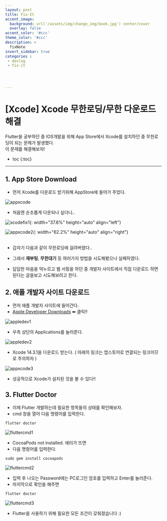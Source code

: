 ```yaml
---
layout: post
title: Fix-It
accent_image: 
  background: url('/assets/img/change_img/book.jpg') center/cover
  overlay: false
accent_color: '#ccc'
theme_color: '#ccc'
description: >
  fixNote
invert_sidebar: true
categories :
 - devlog
 - fix-it




---
```


# [Xcode] Xcode 무한로딩/무한 다운로드 해결

Flutter을 공부하던 중 IOS개발을 위해 App Store에서 Xcode를 설치하던 중 무한로딩이 되는 문제가 발생했다.<br/>이 문제를 해결해보자!



* toc
{:toc}




---





## 1. App Store Download



- 먼저 Xcode를 다운로드 받기위해 AppStore에 들어가 주었다.

![appxcode](../../../assets/img/blog/appxcode-7086116.png)

- 처음엔 순조롭게 다운되나 싶더니..



![xcodefix1](../../../assets/img/blog/xcodefix1-7086199.png){: width="37.8%" height="auto" align="left"}

![appxcode2](../../../assets/img/blog/appxcode2-7086208.png){: width="62.2%" height="auto" align="right"}<br/><br/>

- 갑자기 다음과 같이 무한로딩에 걸려버렸다..

- 그래서 **재부팅**, **무한대기** 등 여러가지 방법을 시도해봤으나 실패하였다.

- 답답한 마음을 억누르고 웹 서핑을 하던 중 개발자 사이트에서 직접 다운로드 하면 된다는 글을보고 시도해보려고 한다.

   

## 2. 애플 개발자 사이트 다운로드

- 먼저 애플 개발자 사이트에 들어간다. 
- [Apple Developer Downloads](https://developer.apple.com/download/) ⬅ 클릭!!

![appledev1](../../../assets/img/blog/appledev1.png)

- 우측 상단의 Applications를 눌러준다.

![appledev2](../../../assets/img/blog/appledev2-7087411.png)

- Xcode 14.3.1을 다운로드 받는다. ( 아래의 링크는 앱스토어로 연결되는 링크이므로 주의하자 )

![appxcode3](../../../assets/img/blog/appxcode3.png)

- 성공적으로 Xcode가 설치된 것을 볼 수 있다!!



## 3. Flutter Doctor

- 이제 Flutter 개발하는데 필요한 항목들의 상태를 확인해보자.
- cmd 창을 열어 다음 명령어를 입력한다.

```shell
flutter doctor
```

![fluttercmd1](../../../assets/img/blog/fluttercmd1.png)

- CocoaPods not installed. 에러가 뜨면
- 다음 명령어를 입력한다.

```shell
sudo gem install cocoapods
```

![fluttercmd2](../../../assets/img/blog/fluttercmd2.png)

- 입력 후 나오는 Password에는 PC로그인 암호를 입력하고 Enter를 눌러준다.
- 마지막으로 확인을 해주면

```shell
flutter doctor
```

![fluttercmd3](../../../assets/img/blog/fluttercmd3.png)

- Flutter을 사용하기 위해 필요한 모든 조건이 갖춰졌습니다 :)